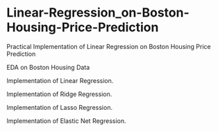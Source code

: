 # Linear-Regression_on-Boston-Housing-Price-Prediction

Practical Implementation of Linear Regression on Boston Housing Price Prediction

  EDA on Boston Housing Data
  
  Implementation of Linear Regression.
  
  Implementation of Ridge Regression.
  
  Implementation of Lasso Regression.
  
  Implementation of Elastic Net Regression.
